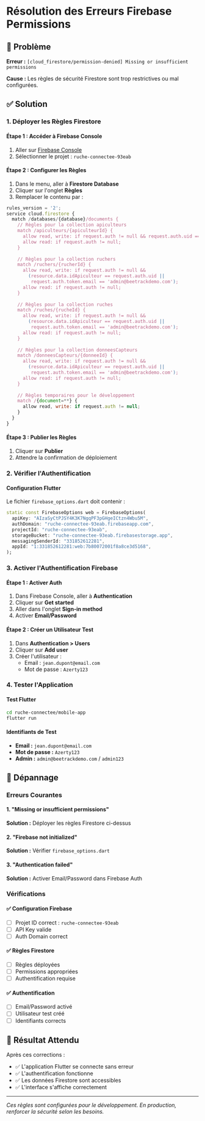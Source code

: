 # Résolution des Erreurs Firebase Permissions

## 🚨 Problème

**Erreur :** `[cloud_firestore/permission-denied] Missing or insufficient permissions`

**Cause :** Les règles de sécurité Firestore sont trop restrictives ou mal configurées.

## ✅ Solution

### 1. Déployer les Règles Firestore

#### Étape 1 : Accéder à Firebase Console
1. Aller sur [Firebase Console](https://console.firebase.google.com/)
2. Sélectionner le projet : `ruche-connectee-93eab`

#### Étape 2 : Configurer les Règles
1. Dans le menu, aller à **Firestore Database**
2. Cliquer sur l'onglet **Règles**
3. Remplacer le contenu par :

```javascript
rules_version = '2';
service cloud.firestore {
  match /databases/{database}/documents {
    // Règles pour la collection apiculteurs
    match /apiculteurs/{apiculteurId} {
      allow read, write: if request.auth != null && request.auth.uid == apiculteurId;
      allow read: if request.auth != null;
    }
    
    // Règles pour la collection ruchers
    match /ruchers/{rucherId} {
      allow read, write: if request.auth != null && 
        (resource.data.idApiculteur == request.auth.uid || 
         request.auth.token.email == 'admin@beetrackdemo.com');
      allow read: if request.auth != null;
    }
    
    // Règles pour la collection ruches
    match /ruches/{rucheId} {
      allow read, write: if request.auth != null && 
        (resource.data.idApiculteur == request.auth.uid || 
         request.auth.token.email == 'admin@beetrackdemo.com');
      allow read: if request.auth != null;
    }
    
    // Règles pour la collection donneesCapteurs
    match /donneesCapteurs/{donneeId} {
      allow read, write: if request.auth != null && 
        (resource.data.idApiculteur == request.auth.uid || 
         request.auth.token.email == 'admin@beetrackdemo.com');
      allow read: if request.auth != null;
    }
    
    // Règles temporaires pour le développement
    match /{document=**} {
      allow read, write: if request.auth != null;
    }
  }
}
```

#### Étape 3 : Publier les Règles
1. Cliquer sur **Publier**
2. Attendre la confirmation de déploiement

### 2. Vérifier l'Authentification

#### Configuration Flutter
Le fichier `firebase_options.dart` doit contenir :
```dart
static const FirebaseOptions web = FirebaseOptions(
  apiKey: "AIzaSyCtPJSY4K3K7NgqPF3pGHgeICtzn4Wbu5M",
  authDomain: "ruche-connectee-93eab.firebaseapp.com",
  projectId: "ruche-connectee-93eab",
  storageBucket: "ruche-connectee-93eab.firebasestorage.app",
  messagingSenderId: "331852612281",
  appId: "1:331852612281:web:7b80072001f8a8ce3d5168",
);
```

### 3. Activer l'Authentification Firebase

#### Étape 1 : Activer Auth
1. Dans Firebase Console, aller à **Authentication**
2. Cliquer sur **Get started**
3. Aller dans l'onglet **Sign-in method**
4. Activer **Email/Password**

#### Étape 2 : Créer un Utilisateur Test
1. Dans **Authentication > Users**
2. Cliquer sur **Add user**
3. Créer l'utilisateur :
   - Email : `jean.dupont@email.com`
   - Mot de passe : `Azerty123`

### 4. Tester l'Application

#### Test Flutter
```bash
cd ruche-connectee/mobile-app
flutter run
```

#### Identifiants de Test
- **Email :** `jean.dupont@email.com`
- **Mot de passe :** `Azerty123`
- **Admin :** `admin@beetrackdemo.com` / `admin123`

## 🔧 Dépannage

### Erreurs Courantes

#### 1. "Missing or insufficient permissions"
**Solution :** Déployer les règles Firestore ci-dessus

#### 2. "Firebase not initialized"
**Solution :** Vérifier `firebase_options.dart`

#### 3. "Authentication failed"
**Solution :** Activer Email/Password dans Firebase Auth

### Vérifications

#### ✅ Configuration Firebase
- [ ] Projet ID correct : `ruche-connectee-93eab`
- [ ] API Key valide
- [ ] Auth Domain correct

#### ✅ Règles Firestore
- [ ] Règles déployées
- [ ] Permissions appropriées
- [ ] Authentification requise

#### ✅ Authentification
- [ ] Email/Password activé
- [ ] Utilisateur test créé
- [ ] Identifiants corrects

## 🚀 Résultat Attendu

Après ces corrections :
- ✅ L'application Flutter se connecte sans erreur
- ✅ L'authentification fonctionne
- ✅ Les données Firestore sont accessibles
- ✅ L'interface s'affiche correctement

---

*Ces règles sont configurées pour le développement. En production, renforcer la sécurité selon les besoins.* 
